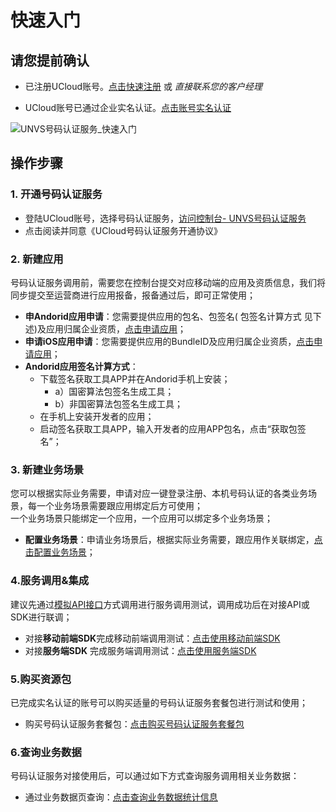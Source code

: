 # 快速入门


## 请您提前确认

- 已注册UCloud账号。[点击快速注册](https://passport.ucloud.cn/#register) 或 *直接联系您的客户经理*    

- UCloud账号已通过企业实名认证。[点击账号实名认证](https://console.ucloud.cn/uaccount/authentication)

![UNVS号码认证服务_快速入门](../unvs/images/guide/UNVS号码认证服务_快速入门指南V1.0.png)


## 操作步骤    

### **1. 开通号码认证服务**

- 登陆UCloud账号，选择号码认证服务，[访问控制台- UNVS号码认证服务](https://console.ucloud.cn/unvs) 
- 点击阅读并同意《UCloud号码认证服务开通协议》


### **2. 新建应用**

号码认证服务调用前，需要您在控制台提交对应移动端的应用及资质信息，我们将同步提交至运营商进行应用报备，报备通过后，即可正常使用；

- **申Andorid应用申请**：您需要提供应用的包名、包签名( 包签名计算方式 见下述)及应用归属企业资质，[点击申请应用](https://console.ucloud.cn/unvs/application)；
- **申请iOS应用申请**：您需要提供应用的BundleID及应用归属企业资质，[点击申请应用](https://console.ucloud.cn/unvs/application)；
- **Andorid应用签名计算方式**：
  - 下载签名获取工具APP并在Andorid手机上安装；
    - a）国密算法包签名生成工具；
    - b）非国密算法包签名生成工具；
  - 在手机上安装开发者的应用；
  - 启动签名获取工具APP，输入开发者的应用APP包名，点击“获取包签名”；



### **3. 新建业务场景**

您可以根据实际业务需要，申请对应一键登录注册、本机号码认证的各类业务场景，每一个业务场景需要跟应用绑定后方可使用；   
一个业务场景只能绑定一个应用，一个应用可以绑定多个业务场景；

- **配置业务场景**：申请业务场景后，根据实际业务需要，跟应用作关联绑定，[点击配置业务场景](https://console.ucloud.cn/unvs)；





### **4.服务调用&集成**

建议先通过[模拟API接口](https://docs.ucloud.cn/api/unvs-api/index)方式调用进行服务调用测试，调用成功后在对接API或SDK进行联调；

- 对接**移动前端SDK**完成移动前端调用测试：[点击使用移动前端SDK ](https://console.ucloud.cn/unvs) 
- 对接**服务端SDK** 完成服务端调用测试：[点击使用服务端SDK ](https://console.ucloud.cn/unvs) 



### **5.购买资源包**

已完成实名认证的账号可以购买适量的号码认证服务套餐包进行测试和使用；

- 购买号码认证服务套餐包：[点击购买号码认证服务套餐包](https://console.ucloud.cn/unvs/buy) 


### **6.查询业务数据**

号码认证服务对接使用后，可以通过如下方式查询服务调用相关业务数据：

- 通过业务数据页查询：[点击查询业务数据统计信息](https://console.ucloud.cn/unvs/application) 

